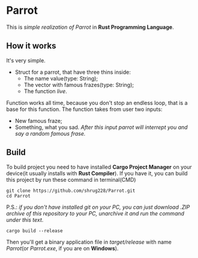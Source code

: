 # Parrot
This is *simple realization of Parrot* in **Rust Programming Language**.

## How it works
It's very simple.
* Struct for a parrot, that have three thins inside:
  + The name value(type: String);
  + The vector with famous frazes(type: String);
  + The function *live*.

Function works all time, because you don't stop an endless loop, that is a base for this function. The function takes from user two inputs:
* New famous fraze;
* Something, what you sad. *After this input parrot will interrept you and say a random famous frase.*

## Build
To build project you need to have installed **Cargo Project Manager** on your device(it usually installs with **Rust Compiler**). If you have it, you can build this project by run these command in terminal(CMD)
```
git clone https://github.com/shrug228/Parrot.git
cd Parrot
```
P.S.: *if you don't have installed git on your PC, you can just download .ZIP archive of this repository to your PC, unarchive it and run the command under this text*.
```
cargo build --release
```

Then you'll get a binary application file in *target/release* with name *Parrot*(or *Parrot.exe*, if you are on **Windows**).
